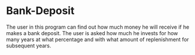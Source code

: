# Bank-Deposit
The user in this program can find out how much money he will receive if he makes a bank deposit. The user is asked how much he invests for how many years at what percentage and with what amount of replenishment for subsequent years.
